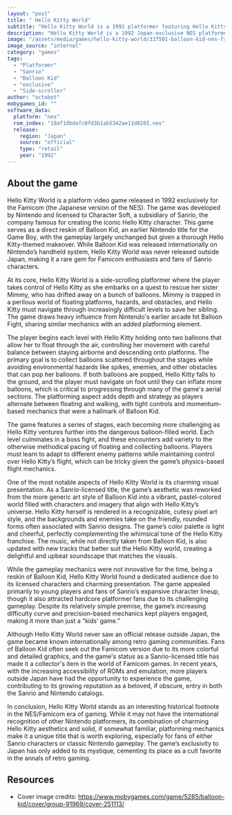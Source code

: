 ```yaml
---
layout: "post"
title: " Hello Kitty World"
subtitle: "Hello Kitty World is a 1992 platformer featuring Hello Kitty in a hot-air balloon adventure, originally a reskin of Balloon Kid for the NES."
description: "Hello Kitty World is a 1992 Japan-exclusive NES platformer where players control Hello Kitty as she floats through levels with a balloon, rescuing her sister Mimmy. Developed by Nintendo and reworked by Character Soft, it is a reskin of Balloon Kid, maintaining the same gameplay mechanics but featuring Hello Kitty-themed visuals and music."
image: "/assets/media/games/hello-kitty-world/337501-balloon-kid-nes-front-cover.jpg"
image_source: "internal"
category: "games"
tags:
  - "Platformer"
  - "Sanrio"
  - "Balloon Kid"
  - "exclusive"
  - "Side-scroller"
author: "octobot"
mobygames_id: ""
software_data:
  platform: "nes"
  rom_index: "18af1dbdafc0fd3b1ab5342ae11d0265.nes"
  release:
    region: "Japan"
    source: "official"
    type: "retail"
    year: "1992"
---
```


## About the game

Hello Kitty World is a platform video game released in 1992 exclusively for the Famicom (the Japanese version of the NES). The game was developed by Nintendo and licensed to Character Soft, a subsidiary of Sanrio, the company famous for creating the iconic Hello Kitty character. This game serves as a direct reskin of Balloon Kid, an earlier Nintendo title for the Game Boy, with the gameplay largely unchanged but given a thorough Hello Kitty-themed makeover. While Balloon Kid was released internationally on Nintendo’s handheld system, Hello Kitty World was never released outside Japan, making it a rare gem for Famicom enthusiasts and fans of Sanrio characters.

At its core, Hello Kitty World is a side-scrolling platformer where the player takes control of Hello Kitty as she embarks on a quest to rescue her sister Mimmy, who has drifted away on a bunch of balloons. Mimmy is trapped in a perilous world of floating platforms, hazards, and obstacles, and Hello Kitty must navigate through increasingly difficult levels to save her sibling. The game draws heavy influence from Nintendo's earlier arcade hit Balloon Fight, sharing similar mechanics with an added platforming element.

The player begins each level with Hello Kitty holding onto two balloons that allow her to float through the air, controlling her movement with careful balance between staying airborne and descending onto platforms. The primary goal is to collect balloons scattered throughout the stages while avoiding environmental hazards like spikes, enemies, and other obstacles that can pop her balloons. If both balloons are popped, Hello Kitty falls to the ground, and the player must navigate on foot until they can inflate more balloons, which is critical to progressing through many of the game's aerial sections. The platforming aspect adds depth and strategy as players alternate between floating and walking, with tight controls and momentum-based mechanics that were a hallmark of Balloon Kid.

The game features a series of stages, each becoming more challenging as Hello Kitty ventures further into the dangerous balloon-filled world. Each level culminates in a boss fight, and these encounters add variety to the otherwise methodical pacing of floating and collecting balloons. Players must learn to adapt to different enemy patterns while maintaining control over Hello Kitty’s flight, which can be tricky given the game’s physics-based flight mechanics.

One of the most notable aspects of Hello Kitty World is its charming visual presentation. As a Sanrio-licensed title, the game’s aesthetic was reworked from the more generic art style of Balloon Kid into a vibrant, pastel-colored world filled with characters and imagery that align with Hello Kitty’s universe. Hello Kitty herself is rendered in a recognizable, cutesy pixel art style, and the backgrounds and enemies take on the friendly, rounded forms often associated with Sanrio designs. The game’s color palette is light and cheerful, perfectly complementing the whimsical tone of the Hello Kitty franchise. The music, while not directly taken from Balloon Kid, is also updated with new tracks that better suit the Hello Kitty world, creating a delightful and upbeat soundscape that matches the visuals.

While the gameplay mechanics were not innovative for the time, being a reskin of Balloon Kid, Hello Kitty World found a dedicated audience due to its licensed characters and charming presentation. The game appealed primarily to young players and fans of Sanrio’s expansive character lineup, though it also attracted hardcore platformer fans due to its challenging gameplay. Despite its relatively simple premise, the game’s increasing difficulty curve and precision-based mechanics kept players engaged, making it more than just a “kids’ game.”

Although Hello Kitty World never saw an official release outside Japan, the game became known internationally among retro gaming communities. Fans of Balloon Kid often seek out the Famicom version due to its more colorful and detailed graphics, and the game's status as a Sanrio-licensed title has made it a collector's item in the world of Famicom games. In recent years, with the increasing accessibility of ROMs and emulation, more players outside Japan have had the opportunity to experience the game, contributing to its growing reputation as a beloved, if obscure, entry in both the Sanrio and Nintendo catalogs.

In conclusion, Hello Kitty World stands as an interesting historical footnote in the NES/Famicom era of gaming. While it may not have the international recognition of other Nintendo platformers, its combination of charming Hello Kitty aesthetics and solid, if somewhat familiar, platforming mechanics make it a unique title that is worth exploring, especially for fans of either Sanrio characters or classic Nintendo gameplay. The game’s exclusivity to Japan has only added to its mystique, cementing its place as a cult favorite in the annals of retro gaming.

## Resources

* Cover image credits: <https://www.mobygames.com/game/5285/balloon-kid/cover/group-91969/cover-251113/>

